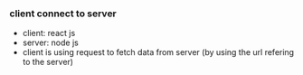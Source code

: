### client connect to server
- client: react js
- server: node js
- client is using request to fetch data from server (by using the url refering to the server)